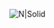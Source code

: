 ![N|Solid](https://steemitimages.com/DQmR7e2mT8mxQnuTnGoEvQJLiVEQ3LEUets3MDCtFvLh9tX/league-of-legends-jinx-wallpapers-As-Wallpaper-HD.jpg)